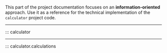 This part of the project documentation focuses on
an **information-oriented** approach. Use it as a
reference for the technical implementation of the
`calculator` project code.

---

::: calculator

---

::: calculator.calculations